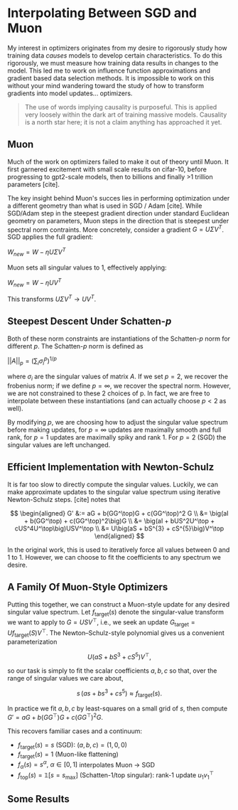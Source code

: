 # Interpolating Between SGD and Muon

My interest in optimizers originates from my desire to rigorously study how training data *causes* models to develop certain characteristics. To do this rigorously, we must measure how training data results in changes to the model. This led me to work on influence function approximations and gradient based data selection methods. It is impossible to work on this without your mind wandering toward the study of how to transform gradients into model updates... optimizers.

> The use of words implying causality is purposeful. This is applied very loosely within the dark art of training massive models. Causality is a north star here; it is not a claim anything has approached it yet.

## Muon

Much of the work on optimizers failed to make it out of theory until Muon. It first garnered excitement with small scale results on cifar-10, before progressing to gpt2-scale models, then to billions and finally >1 trillion parameters [cite]. 

The key insight behind Muon's succes lies in performing optimization under a different geometry than what is used in SGD / Adam [cite]. While SGD/Adam step in the steepest gradient direction under standard Euclidean geometry on parameters, Muon steps in the direction that is steepest under spectral norm contraints. More concretely, consider a gradient $G = U\Sigma V^T$. SGD applies the full gradient:

$W_{new} = W - \eta U\Sigma V^T$

Muon sets all singular values to 1, effectively applying:

$W_{new} = W - \eta UV^T$

This transforms $U\Sigma V^T \rightarrow UV^T$.

## Steepest Descent Under Schatten-$p$

Both of these norm constraints are instantiations of the Schatten-$p$ norm for different $p$. The Schatten-$p$ norm is defined as 

$||A||_p = (\sum_i \sigma_i^p)^{1/p}$

where $\sigma_i$ are the singular values of matrix $A$. If we set $p=2$, we recover the frobenius norm; if we define $p=\infty$, we recover the spectral norm. However, we are not constrained to these 2 choices of p. In fact, we are free to interpolate between these instantiations (and can actually choose $p<2$ as well). 

By modifying $p$, we are choosing how to adjust the singular value spectrum before making updates, for $p=\infty$ updates are maximally smooth and full rank, for $p=1$ updates are maximally spiky and rank 1. For $p=2$ (SGD) the singular values are left unchanged.

## Efficient Implementation with Newton-Schulz

It is far too slow to directly compute the singular values. Luckily, we can make approximate updates to the singular value spectrum using iterative Newton-Schulz steps. [cite] notes that

$$
\begin{aligned}
G' &:= aG + b(GG^\top)G + c(GG^\top)^2 G \\
   &= \big(aI + b(GG^\top) + c(GG^\top)^2\big)G \\
   &= \big(aI + bUS^2U^\top + cUS^4U^\top\big)USV^\top \\
   &= U\big(aS + bS^{3} + cS^{5}\big)V^\top
\end{aligned}
$$

In the original work, this is used to iteratively force all values between 0 and 1 to 1. However, we can choose to fit the coefficients to any spectrum we desire.

## A Family Of Muon-Style Optimizers

Putting this together, we can construct a Muon-style update for any desired singular value spectrum. Let $f_\text{target}(s)$ denote the singular-value transform we want to apply to $G=USV^\top$, i.e., we seek an update $G_\text{target} = U f_\text{target}(S) V^\top$. The Newton–Schulz-style polynomial gives us a convenient parameterization

$$
U\big(aS + bS^3 + cS^5\big)V^\top,
$$

so our task is simply to fit the scalar coefficients $a,b,c$ so that, over the range of singular values we care about,

$$
s\,\big(as + b s^3 + c s^5\big) \approx f_\text{target}(s).
$$

In practice we fit $a,b,c$ by least-squares on a small grid of $s$, then compute
$G' = aG + b(GG^\top)G + c(GG^\top)^2G$.

This recovers familiar cases and a continuum:
- $f_\text{target}(s)=s$ (SGD): $(a,b,c)=(1,0,0)$
- $f_\text{target}(s)=1$ (Muon-like flattening)
- $f_\alpha(s)=s^{\alpha},\ \alpha\in[0,1]$ interpolates Muon $\to$ SGD
- $f_\text{top}(s)=\mathbb{1}[s=s_{\max}]$ (Schatten-1/top singular): rank-1 update $u_1 v_1^\top$

## Some Results


